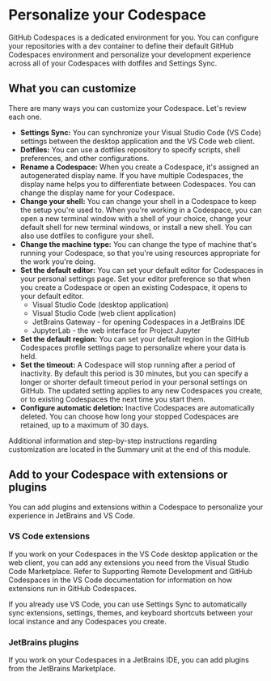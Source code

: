 # Personalize your Codespace

GitHub Codespaces is a dedicated environment for you. You can configure your repositories with a dev container to define their default GitHub Codespaces environment and personalize your development experience across all of your Codespaces with dotfiles and Settings Sync.

## What you can customize
There are many ways you can customize your Codespace. Let's review each one.

- **Settings Sync:** You can synchronize your Visual Studio Code (VS Code) settings between the desktop application and the VS Code web client.
- **Dotfiles:** You can use a dotfiles repository to specify scripts, shell preferences, and other configurations.
- **Rename a Codespace:** When you create a Codespace, it's assigned an autogenerated display name. If you have multiple Codespaces, the display name helps you to differentiate between Codespaces. You can change the display name for your Codespace.
- **Change your shell:** You can change your shell in a Codespace to keep the setup you're used to. When you're working in a Codespace, you can open a new terminal window with a shell of your choice, change your default shell for new terminal windows, or install a new shell. You can also use dotfiles to configure your shell.
- **Change the machine type:** You can change the type of machine that's running your Codespace, so that you're using resources appropriate for the work you're doing.
- **Set the default editor:** You can set your default editor for Codespaces in your personal settings page. Set your editor preference so that when you create a Codespace or open an existing Codespace, it opens to your default editor.
  - Visual Studio Code (desktop application)
  - Visual Studio Code (web client application)
  - JetBrains Gateway - for opening Codespaces in a JetBrains IDE
  - JupyterLab - the web interface for Project Jupyter
- **Set the default region:** You can set your default region in the GitHub Codespaces profile settings page to personalize where your data is held.
- **Set the timeout:** A Codespace will stop running after a period of inactivity. By default this period is 30 minutes, but you can specify a longer or shorter default timeout period in your personal settings on GitHub. The updated setting applies to any new Codespaces you create, or to existing Codespaces the next time you start them.
- **Configure automatic deletion:** Inactive Codespaces are automatically deleted. You can choose how long your stopped Codespaces are retained, up to a maximum of 30 days.

Additional information and step-by-step instructions regarding customization are located in the Summary unit at the end of this module.

## Add to your Codespace with extensions or plugins
You can add plugins and extensions within a Codespace to personalize your experience in JetBrains and VS Code.

### VS Code extensions
If you work on your Codespaces in the VS Code desktop application or the web client, you can add any extensions you need from the Visual Studio Code Marketplace. Refer to Supporting Remote Development and GitHub Codespaces in the VS Code documentation for information on how extensions run in GitHub Codespaces.

If you already use VS Code, you can use Settings Sync to automatically sync extensions, settings, themes, and keyboard shortcuts between your local instance and any Codespaces you create.

### JetBrains plugins
If you work on your Codespaces in a JetBrains IDE, you can add plugins from the JetBrains Marketplace.
